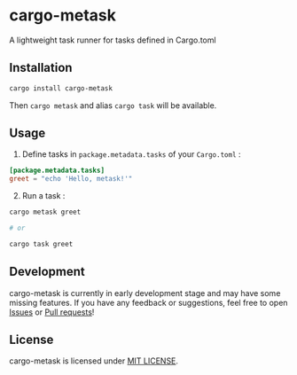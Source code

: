# cargo-metask

A lightweight task runner for tasks defined in Cargo.toml

## Installation

```sh
cargo install cargo-metask
```

Then `cargo metask` and alias `cargo task` will be available.

## Usage

1. Define tasks in `package.metadata.tasks` of your `Cargo.toml` :

```toml
[package.metadata.tasks]
greet = "echo 'Hello, metask!'"
```

2. Run a task :

```sh
cargo metask greet

# or

cargo task greet
```

## Development

cargo-metask is currently in early development stage and may have some missing features. If you have any feedback or suggestions, feel free to open [Issues](https://github.com/kanarus/cargo-metask/issues) or [Pull requests](https://github.com/kanarus/cargo-metask/pulls)!

## License

cargo-metask is licensed under [MIT LICENSE](LICENSE).
